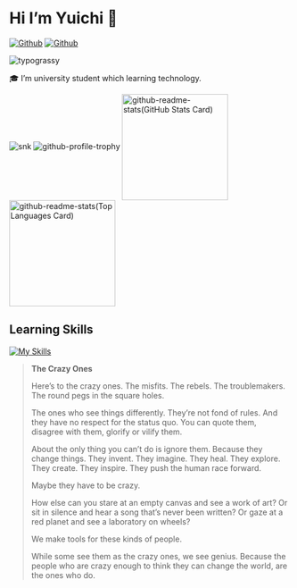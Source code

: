 # Hi I’m Yuichi 👋

[![Github](https://img.shields.io/badge/--FFFFFF?style=social&logo=github&label=Follow%20kawau1)](https://github.com/kawau1)
[![Github](https://img.shields.io/badge/--FFFFFF?style=social&logo=githubsponsors&label=Sponsor%20kawau1)](https://github.com/sponsors/kawau1)

<!--
**kawau1/kawau1** is a ✨ _special_ ✨ repository because its `README.md` (this file) appears on your GitHub profile.

Here are some ideas to get you started:

- 🔭 I’m currently working on ...
- 🌱 I’m currently learning ...
- 👯 I’m looking to collaborate on ...
- 🤔 I’m looking for help with ...
- 💬 Ask me about ...
- 📫 How to reach me: ...
- 😄 Pronouns: ...
- ⚡ Fun fact: ...
-->


<picture>
  <source media="(prefers-color-scheme: dark)" srcset="https://typograssy.deno.dev/api?text=Stay%20Hungry,%20Stay%20Foolish.&l0=323232&l1=36c5f0&l2=ecb22e&l3=2eb67d&l4=e01e5a&bg=000000&comment=">
  <source media="(prefers-color-scheme: light)" srcset="https://typograssy.deno.dev/api?text=Stay%20Hungry,%20Stay%20Foolish.&l1=36c5f0&l2=ecb22e&l3=2eb67d&l4=e01e5a&frame=ffffff&comment=">
  <img alt="typograssy" src="https://github.com/kawarimidoll/typograssy">
</picture>

<!--
[![typograssy](https://typograssy.deno.dev/api?text=Stay%20Hungry,%20Stay%20Foolish.&l1=36c5f0&l2=ecb22e&l3=2eb67d&l4=e01e5a&frame=ffffff&comment=)](https://github.com/kawarimidoll/typograssy)
-->

🎓 I’m university student which learning technology.


<picture>
  <source media="(prefers-color-scheme: dark)" srcset="https://raw.githubusercontent.com/kawau1/kawau1/output/github-contribution-grid-snake-dark.svg">
  <source media="(prefers-color-scheme: light)" srcset="https://raw.githubusercontent.com/kawau1/kawau1/output/github-contribution-grid-snake.svg">
  <img alt="snk" src="https://github.com/Platane/snk">
</picture>


<picture>
  <source media="(prefers-color-scheme: dark)" srcset="https://github-profile-trophy.vercel.app/?username=kawau1&column=-1&theme=darkhub">
  <source media="(prefers-color-scheme: light)" srcset="https://github-profile-trophy.vercel.app/?username=kawau1&column=-1">
  <img alt="github-profile-trophy" src="https://github.com/ryo-ma/github-profile-trophy">
</picture>


<picture>
  <source media="(prefers-color-scheme: dark)" srcset="https://github-readme-stats.vercel.app/api?username=kawau1&show_icons=true&theme=dark">
  <source media="(prefers-color-scheme: light), (preferred colour scheme: no preference)" srcset="https://github-readme-stats.vercel.app/api?username=kawau1&show_icons=true&theme=light">
  <img height=190 align="center" alt="github-readme-stats(GitHub Stats Card)" src="https://github.com/anuraghazra/github-readme-stats">
</picture>


<picture>
  <source media="(prefers-color-scheme: dark)" srcset="https://github-readme-stats.vercel.app/api/top-langs/?username=kawau1&layout=compact&theme=dark">
  <source media="(prefers-color-scheme: light), (preferred colour scheme: no preference)" srcset="https://github-readme-stats.vercel.app/api/top-langs/?username=kawau1&layout=compact&theme=light">
  <img height=190 align="center" alt="github-readme-stats(Top Languages Card)" src="https://github.com/anuraghazra/github-readme-stats">
</picture>


## Learning Skills
<!--
<picture>
  <source media="(prefers-color-scheme: dark)" srcset="https://skillicons.dev/icons?i=c,cpp,java,swift,python,ruby,rails,html,css,js,bootstrap,jquery,django,docker,wordpress,unity,raspberrypi,git,github,visualstudio,vscode,vim">
  <source media="(prefers-color-scheme: light)" srcset="https://skillicons.dev/icons?i=c,cpp,java,swift,python,ruby,rails,html,css,js,bootstrap,jquery,django,docker,wordpress,unity,raspberrypi,git,github,visualstudio,vscode,vim&theme=light">
  <img alt="skill-icons" src="https://github.com/tandpfun/skill-icons">
</picture>
-->

[![My Skills](https://skillicons.dev/icons?i=c,cpp,java,swift,python,ruby,rails,html,css,js,bootstrap,jquery,django,docker,wordpress,unity,raspberrypi,git,github,visualstudio,vscode,vim)](https://skillicons.dev)


> **The Crazy Ones**
>
> Here’s to the crazy ones. The misfits. The rebels. The troublemakers. The round pegs in the square holes.
>
> The ones who see things differently. They’re not fond of rules. And they have no respect for the status quo. You can quote them, disagree with them, glorify or vilify them.
>
> About the only thing you can’t do is ignore them. Because they change things. They invent. They imagine. They heal. They explore. They create. They inspire. They push the human race forward.
>
> Maybe they have to be crazy.
>
> How else can you stare at an empty canvas and see a work of art? Or sit in silence and hear a song that’s never been written? Or gaze at a red planet and see a laboratory on wheels?
>
> We make tools for these kinds of people.
>
> While some see them as the crazy ones, we see genius. Because the people who are crazy enough to think they can change the world, are the ones who do.
